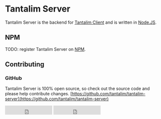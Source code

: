 # Tantalim Server

Tantalim Server is the backend for [Tantalim Client](client/) and is written in [Node.JS]().

## NPM

TODO: register Tantalim Server on [NPM](https://docs.npmjs.com/getting-started/creating-node-modules).

## Contributing

### GitHub

Tantalim Server is 100% open source, so check out the source code and please help contribute changes.
[https://github.com/tantalim/tantalim-server](https://github.com/tantalim/tantalim-server)

<iframe src="http://ghbtns.com/github-btn.html?user=tantalim&repo=tantalim-server&type=fork&count=true&size=large"
        allowtransparency="true" frameborder="0" scrolling="0" width="156" height="30"></iframe>

<iframe src="http://ghbtns.com/github-btn.html?user=tantalim&repo=tantalim-server&type=watch&count=true&size=large"
        allowtransparency="true" frameborder="0" scrolling="0" width="156" height="30"></iframe>

